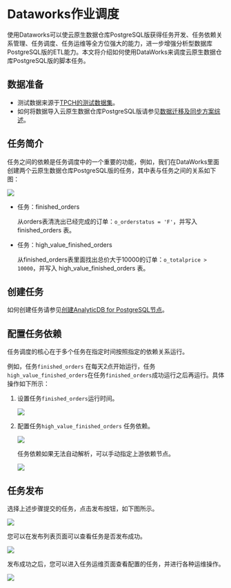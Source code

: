 # Dataworks作业调度

使用Dataworks可以使云原生数据仓库PostgreSQL版获得任务开发、任务依赖关系管理、任务调度、任务运维等全方位强大的能力，进一步增强分析型数据库PostgreSQL版的ETL能力。本文将介绍如何使用DataWorks来调度云原生数据仓库PostgreSQL版的脚本任务。

## 数据准备

-   测试数据来源于[TPCH的测试数据集](http://www.tpc.org/tpch/)。
-   如何将数据导入云原生数据仓库PostgreSQL版请参见[数据迁移及同步方案综述](/cn.zh-CN/数据接入/数据迁移及同步方案综述.md)。

## 任务简介

任务之间的依赖是任务调度中的一个重要的功能，例如，我们在DataWorks里面创建两个云原生数据仓库PostgreSQL版的任务，其中表与任务之间的关系如下图：

![](https://static-aliyun-doc.oss-cn-hangzhou.aliyuncs.com/assets/img/zh-CN/0603266951/p58666.png)

-   任务：finished\_orders

    从orders表清洗出已经完成的订单：`o_orderstatus = 'F'`，并写入 finished\_orders 表。

-   任务：high\_value\_finished\_orders

    从finished\_orders表里面找出总价大于10000的订单：`o_totalprice > 10000`，并写入 high\_value\_finished\_orders 表。


## 创建任务

如何创建任务请参见[创建AnalyticDB for PostgreSQL节点]()。

## 配置任务依赖

任务调度的核心在于多个任务在指定时间按照指定的依赖关系运行。

例如，任务`finished_orders` 在每天2点开始运行，任务`high_value_finished_orders`在任务`finished_orders`成功运行之后再运行。具体操作如下所示：

1.  设置任务`finished_orders`运行时间。

    ![](https://static-aliyun-doc.oss-cn-hangzhou.aliyuncs.com/assets/img/zh-CN/0603266951/p58718.png)

2.  配置任务`high_value_finished_orders` 任务依赖。

    ![](https://static-aliyun-doc.oss-cn-hangzhou.aliyuncs.com/assets/img/zh-CN/0603266951/p58720.png)

    ​任务依赖如果无法自动解析，可以手动指定上游依赖节点。

    ![](https://static-aliyun-doc.oss-cn-hangzhou.aliyuncs.com/assets/img/zh-CN/1603266951/p58721.png)


## 任务发布

选择上述步骤提交的任务，点击发布按钮，如下图所示。

![](https://static-aliyun-doc.oss-cn-hangzhou.aliyuncs.com/assets/img/zh-CN/1603266951/p58722.png)

您可以在发布列表页面可以查看任务是否发布成功。

![](https://static-aliyun-doc.oss-cn-hangzhou.aliyuncs.com/assets/img/zh-CN/1603266951/p58725.png)

发布成功之后，您可以进入任务运维页面查看配置的任务，并进行各种运维操作。

![](https://static-aliyun-doc.oss-cn-hangzhou.aliyuncs.com/assets/img/zh-CN/1603266951/p58726.png)

